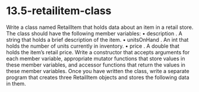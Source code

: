 # 13.5-retailitem-class
  Write a class named  RetailItem  that holds data about an item in a retail store. The class should have the following member variables:       •        description .  A string that holds a brief description of the item.       •        unitsOnHand .  An  int  that holds the number of units currently in inventory.       •        price .  A  double  that holds the item’s retail price.       Write a constructor that accepts arguments for each member variable, appropriate mutator functions that store values in these member variables, and accessor functions that return the values in these member variables. Once you have written the class, write a separate program that creates three  RetailItem  objects and stores the following data in them.     
